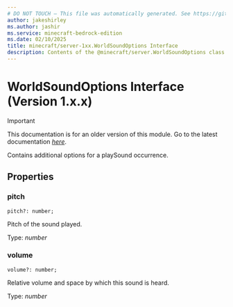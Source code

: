 ```yaml
---
# DO NOT TOUCH — This file was automatically generated. See https://github.com/mojang/minecraftapidocsgenerator to modify descriptions, examples, etc.
author: jakeshirley
ms.author: jashir
ms.service: minecraft-bedrock-edition
ms.date: 02/10/2025
title: minecraft/server-1xx.WorldSoundOptions Interface
description: Contents of the @minecraft/server.WorldSoundOptions class (Version 1.x.x).
---
```

# WorldSoundOptions Interface (Version 1.x.x)

> [!IMPORTANT]
> This documentation is for an older version of this module. Go to the latest documentation [*here*](../../../scriptapi/minecraft/server/WorldSoundOptions.md).

Contains additional options for a playSound occurrence.

## Properties

### **pitch**
`pitch?: number;`

Pitch of the sound played.

Type: *number*

### **volume**
`volume?: number;`

Relative volume and space by which this sound is heard.

Type: *number*

